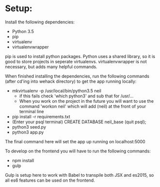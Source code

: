 # Setup:

Install the following dependencies:
- Python 3.5
- pip
- virtualenv
- virtualenvwrapper

pip is used to install python packages. Python uses a shared library, so it is good to store projects in
seperate virtualenvs. virtualenvwrapper is not necessary, but adds many helpful commands.

When finished installing the dependencies, run the following commands
(after cd'ing into wehack directory) to get the app running locally:
- mkvirtualenv -p /usr/local/bin/python3.5 neil 
  - if this fails check 'which python3' and sub that for /usr/...
  - When you work on the project in the future you will want to use the command 'workon neil' which will add (neil) at the front of your terminal line
- pip install -r requirements.txt
- (Enter your psql terminal) CREATE DATABASE neil_base (quit psql);
- python3 seed.py
- python3 app.py

The final command here will set the app up running on localhost:5000

To develop on the frontend you will have to run the following commands:
- npm install
- gulp

Gulp is setup here to work with Babel to transpile both JSX and es2015, so all
es6 features can be used on the frontend.
